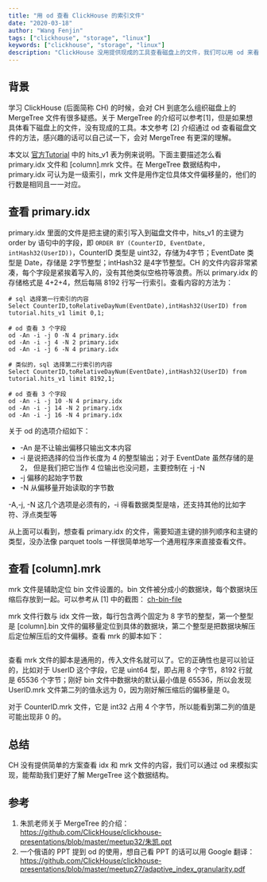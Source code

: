 ```yaml
---
title: "用 od 查看 ClickHouse 的索引文件"
date: "2020-03-18"
author: "Wang Fenjin"
tags: ["clickhouse", "storage", "linux"]
keywords: ["clickhouse", "storage", "linux"]
description: "ClickHouse 没用提供现成的工具查看磁盘上的文件，我们可以用 od 来看！"
---
```


## 背景

学习 ClickHouse (后面简称 CH) 的时候，会对 CH 到底怎么组织磁盘上的 MergeTree 文件有很多疑惑。关于 MergeTree 的介绍可以参考[1]，但是如果想具体看下磁盘上的文件，没有现成的工具。本文参考 [2] 介绍通过 od 查看磁盘文件的方法，感兴趣的话可以自己试一下，会对 MergeTree 有更深的理解。

本文以 [官方Tutorial](https://clickhouse.tech/docs/en/getting_started/tutorial/) 中的 hits_v1 表为例来说明。下面主要描述怎么看 primary.idx 文件和 [column].mrk 文件。在 MergeTree 数据结构中，primary.idx 可认为是一级索引，mrk 文件是用作定位具体文件偏移量的，他们的行数是相同且一一对应。

## 查看 primary.idx

primary.idx 里面的文件是把主键的索引写入到磁盘文件中，hits_v1 的主键为 order by 语句中的字段，即 `ORDER BY (CounterID, EventDate, intHash32(UserID))`，CounterID 类型是 uint32，存储为4字节；EventDate 类型是 Date，存储是 2字节整型；intHash32 是4字节整型。CH 的文件内容非常紧凑，每个字段是紧挨着写入的，没有其他类似空格符等浪费。所以 primary.idx 的存储格式是 4+2+4，然后每隔 8192 行写一行索引。查看内容的方法为：

```shell
# sql 选择第一行索引的内容
Select CounterID,toRelativeDayNum(EventDate),intHash32(UserID) from tutorial.hits_v1 limit 0,1;

# od 查看 3 个字段
od -An -i -j 0 -N 4 primary.idx
od -An -i -j 4 -N 2 primary.idx
od -An -i -j 6 -N 4 primary.idx

# 类似的，sql 选择第二行索引的内容
Select CounterID,toRelativeDayNum(EventDate),intHash32(UserID) from tutorial.hits_v1 limit 8192,1;

# od 查看 3 个字段
od -An -i -j 10 -N 4 primary.idx
od -An -i -j 14 -N 2 primary.idx
od -An -i -j 16 -N 4 primary.idx
```

关于 od 的选项介绍如下：

- -An 是不让输出偏移只输出文本内容
- -i 是说把选择的位当作长度为 4 的整型输出；对于 EventDate 虽然存储的是 2， 但是我们把它当作 4 位输出也没问题，主要控制在 -j -N
- -j 偏移的起始字节数
- -N 从偏移量开始读取的字节数

-A,-j, -N 这几个选项是必须有的，-i 得看数据类型是啥，还支持其他的比如字符、浮点类型等

从上面可以看到，想查看 primary.idx 的文件，需要知道主键的排列顺序和主键的类型，没办法像 parquet tools 一样很简单地写一个通用程序来直接查看文件。

## 查看 [column].mrk

mrk 文件是辅助定位 bin 文件设置的。bin 文件被分成小的数据块，每个数据块压缩后存放到一起。可以参考从 [1] 中的截图：
[ch-bin-file](img/FC7137D3-314A-438A-A328-264E4154396B.jpeg)

mrk 文件行数与 idx 文件一致，每行包含两个固定为 8 字节的整型，第一个整型是 [column].bin 文件的偏移量定位到具体的数据块，第二个整型是把数据块解压后定位解压后的文件偏移。查看 mrk 的脚本如下：

```shell

```

查看 mrk 文件的脚本是通用的，传入文件名就可以了。它的正确性也是可以验证的，比如对于 UserID 这个字段，它是 uint64 型，即占用 8 个字节，8192 行就是 65536 个字节；刚好 bin 文件中数据块的默认最小值是 65536，所以会发现 UserID.mrk 文件第二列的值永远为 0，因为刚好解压缩后的偏移量是 0。

对于 CounterID.mrk 文件，它是 int32 占用 4 个字节，所以能看到第二列的值是可能出现非 0 的。

## 总结

CH 没有提供简单的方案查看 idx 和 mrk 文件的内容，我们可以通过 od 来模拟实现，能帮助我们更好了解 MergeTree 这个数据结构。

## 参考

1. 朱凯老师关于 MergeTree 的介绍：https://github.com/ClickHouse/clickhouse-presentations/blob/master/meetup32/朱凯.ppt
2. 一个俄语的 PPT 提到 od 的使用，想自己看 PPT 的话可以用 Google 翻译：https://github.com/ClickHouse/clickhouse-presentations/blob/master/meetup27/adaptive_index_granularity.pdf
